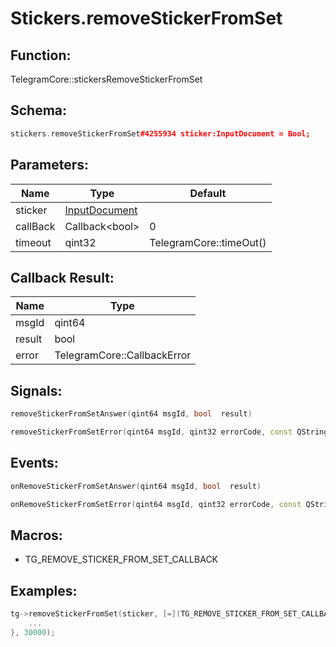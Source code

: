 # Stickers.removeStickerFromSet

## Function:

TelegramCore::stickersRemoveStickerFromSet

## Schema:

```c++
stickers.removeStickerFromSet#4255934 sticker:InputDocument = Bool;
```
## Parameters:

|Name|Type|Default|
|----|----|-------|
|sticker|[InputDocument](../../types/inputdocument.md)||
|callBack|Callback&lt;bool&gt;|0|
|timeout|qint32|TelegramCore::timeOut()|

## Callback Result:

|Name|Type|
|----|----|
|msgId|qint64|
|result|bool|
|error|TelegramCore::CallbackError|

## Signals:

```c++
removeStickerFromSetAnswer(qint64 msgId, bool  result)
```
```c++
removeStickerFromSetError(qint64 msgId, qint32 errorCode, const QString &errorText)
```

## Events:

```c++
onRemoveStickerFromSetAnswer(qint64 msgId, bool  result)
```
```c++
onRemoveStickerFromSetError(qint64 msgId, qint32 errorCode, const QString &errorText)
```

## Macros:

* TG_REMOVE_STICKER_FROM_SET_CALLBACK

## Examples:

```c++
tg->removeStickerFromSet(sticker, [=](TG_REMOVE_STICKER_FROM_SET_CALLBACK){
    ...
}, 30000);
```
